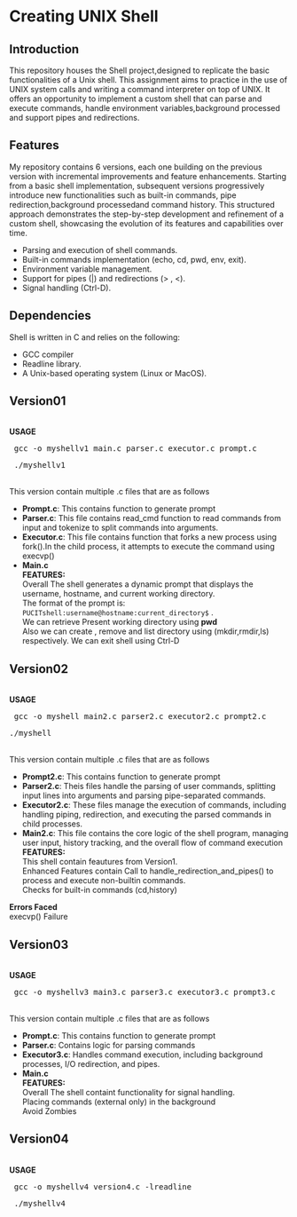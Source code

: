 # Creating UNIX Shell
## Introduction
This repository houses the Shell project,designed to replicate the basic functionalities of a Unix shell. This  assignment aims to practice in the use of UNIX system calls and writing a command interpreter on top
of UNIX. It offers an opportunity to implement a custom shell that can parse and execute commands, handle environment variables,background processed and support pipes and redirections.
## Features 
My repository contains 6 versions, each one building on the previous version with incremental improvements and feature enhancements. Starting from a basic shell implementation, subsequent versions progressively introduce new functionalities such as  built-in commands, pipe redirection,background processedand command history. This structured approach demonstrates the step-by-step development and refinement of a custom shell, showcasing the evolution of its features and capabilities over time.
  * Parsing and execution of shell commands.
  * Built-in commands implementation (echo, cd, pwd, env, exit).
  * Environment variable management.
  * Support for pipes (|) and redirections (> , <).
  * Signal handling (Ctrl-D).
## Dependencies
Shell is written in C and relies on the following:

* GCC compiler
* Readline library.
* A Unix-based operating system (Linux or MacOS).

## Version01
<br>**USAGE**<br> 
<pre> gcc -o myshellv1 main.c parser.c executor.c prompt.c </pre>
<pre> ./myshellv1 </pre>
  <br>This version contain multiple .c files that are as follows
  * **Prompt.c**: This contains function to generate prompt
  * **Parser.c**: This file contains read_cmd function to read commands from input and tokenize to split commands into arguments.
  * **Executor.c**: This file contains function that forks a new process using fork().In the child process, it attempts to execute the command using execvp()
  * **Main.c**
 <br> **FEATURES:** <br>
    Overall The shell generates a dynamic prompt that displays the username, hostname, and current working directory. <br>The format of the prompt is: ```PUCITshell:username@hostname:current_directory$``` . <br>We can retrieve Present working directory using **pwd**  <br>Also we can create , remove and list directory using (mkdir,rmdir,ls) respectively.
We can exit shell using Ctrl-D

## Version02
<br>**USAGE**<br> 
<pre> gcc -o myshell main2.c parser2.c executor2.c prompt2.c </pre>
<pre>./myshell</pre>
  <br>This version contain multiple .c files that are as follows
  * **Prompt2.c**: This contains function to generate prompt
  * **Parser2.c**: Theis files handle the parsing of user commands, splitting input lines into arguments and parsing pipe-separated commands.
  * **Executor2.c**: These files manage the execution of commands, including handling piping, redirection, and executing the parsed commands in child processes.
  * **Main2.c**:  This file contains the core logic of the shell program, managing user input, history tracking, and the overall flow of command execution
<br> **FEATURES:** <br>
    This shell contain feautures from Version1.<br>
    Enhanced Features contain Call to handle_redirection_and_pipes() to process and execute non-builtin commands.<br>
    Checks for built-in commands (cd,history)

   **Errors Faced** <br>
     execvp() Failure

## Version03
<br>**USAGE**<br> 
<pre> gcc -o myshellv3 main3.c parser3.c executor3.c prompt3.c </pre>
  <br>This version contain multiple .c files that are as follows
  * **Prompt.c**: This contains function to generate prompt
  * **Parser.c**:  Contains logic for parsing commands 
  * **Executor3.c**: Handles command execution, including background processes, I/O redirection, and pipes.
  * **Main.c**
 <br> **FEATURES:** <br>
    Overall The shell containt functionality for signal handling.
    <br>Placing commands (external only) in the background
    <br>Avoid Zombies
## Version04
<br>**USAGE**<br> 
<pre> gcc -o myshellv4 version4.c -lreadline </pre>
<pre> ./myshellv4 </pre>
